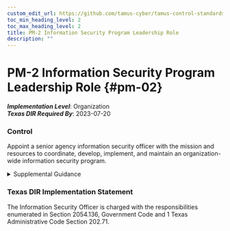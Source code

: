 ```yaml
---
custom_edit_url: https://github.com/tamus-cyber/tamus-control-standards/tree/main/content/tamus.edu/TAMUS_profile.yaml
toc_min_heading_level: 2
toc_max_heading_level: 2
title: PM-2 Information Security Program Leadership Role
description: ""
---
```


# PM-2 Information Security Program Leadership Role {#pm-02}

_**Implementation Level**_: Organization\
_**Texas DIR Required By**_: 2023-07-20

### Control

Appoint a senior agency information security officer with the mission and resources to coordinate, develop, implement, and maintain an organization-wide information security program.


<details><summary>Supplemental Guidance</summary>The senior agency information security officer is an organizational official. For federal agencies (as defined by applicable laws, executive orders, regulations, directives, policies, and standards), this official is the senior agency information security officer. Organizations may also refer to this official as the senior information security officer or chief information security officer.</details>

### Texas DIR Implementation Statement

The Information Security Officer is charged with the responsibilities enumerated in Section 2054.136, Government Code and 1 Texas Administrative Code Section 202.71.

